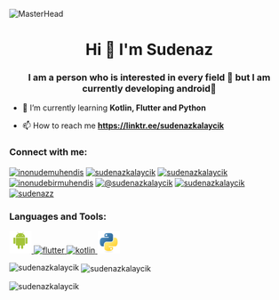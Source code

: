 ![MasterHead](https://github.com/sudenazkalaycik/sudenazkalaycik/assets/143196581/0fb63b19-f0b8-4f75-914b-14f9e9e02b46)





<h1 align="center">Hi 🐢 I'm Sudenaz</h1>

<h3 align="center">I am a person who is interested in every field 🦥 but I am currently developing android👀</h3>

- 🌱 I’m currently learning **Kotlin, Flutter and Python**

- 📫 How to reach me **https://linktr.ee/sudenazkalaycik**

<h3 align="left">Connect with me:</h3>
<p align="left">
<a href="https://twitter.com/inonudemuhendis" target="blank"><img align="center" src="https://raw.githubusercontent.com/rahuldkjain/github-profile-readme-generator/master/src/images/icons/Social/twitter.svg" alt="inonudemuhendis" height="30" width="40" /></a>
<a href="https://linkedin.com/in/sudenazkalaycik" target="blank"><img align="center" src="https://raw.githubusercontent.com/rahuldkjain/github-profile-readme-generator/master/src/images/icons/Social/linked-in-alt.svg" alt="sudenazkalaycik" height="30" width="40" /></a>
<a href="https://stackoverflow.com/users/sudenazkalaycik" target="blank"><img align="center" src="https://raw.githubusercontent.com/rahuldkjain/github-profile-readme-generator/master/src/images/icons/Social/stack-overflow.svg" alt="sudenazkalaycik" height="30" width="40" /></a>
<a href="https://instagram.com/inonudebirmuhendis" target="blank"><img align="center" src="https://raw.githubusercontent.com/rahuldkjain/github-profile-readme-generator/master/src/images/icons/Social/instagram.svg" alt="inonudebirmuhendis" height="30" width="40" /></a>
<a href="https://medium.com/@sudenazkalaycik" target="blank"><img align="center" src="https://raw.githubusercontent.com/rahuldkjain/github-profile-readme-generator/master/src/images/icons/Social/medium.svg" alt="@sudenazkalaycik" height="30" width="40" /></a>
<a href="https://www.youtube.com/c/sudenazkalaycik" target="blank"><img align="center" src="https://raw.githubusercontent.com/rahuldkjain/github-profile-readme-generator/master/src/images/icons/Social/youtube.svg" alt="sudenazkalaycik" height="30" width="40" /></a>
<a href="https://www.leetcode.com/sudenazz" target="blank"><img align="center" src="https://raw.githubusercontent.com/rahuldkjain/github-profile-readme-generator/master/src/images/icons/Social/leet-code.svg" alt="sudenazz" height="30" width="40" /></a>
</p>

<h3 align="left">Languages and Tools:</h3>
<p align="left"> <a href="https://developer.android.com" target="_blank" rel="noreferrer"> <img src="https://raw.githubusercontent.com/devicons/devicon/master/icons/android/android-original-wordmark.svg" alt="android" width="40" height="40"/> </a> <a href="https://flutter.dev" target="_blank" rel="noreferrer"> <img src="https://www.vectorlogo.zone/logos/flutterio/flutterio-icon.svg" alt="flutter" width="40" height="40"/> </a> <a href="https://kotlinlang.org" target="_blank" rel="noreferrer"> <img src="https://www.vectorlogo.zone/logos/kotlinlang/kotlinlang-icon.svg" alt="kotlin" width="40" height="40"/> </a> <a href="https://www.python.org" target="_blank" rel="noreferrer"> <img src="https://raw.githubusercontent.com/devicons/devicon/master/icons/python/python-original.svg" alt="python" width="40" height="40"/> </a> </p>

<p><img align="left" src="https://github-readme-stats.vercel.app/api/top-langs?username=sudenazkalaycik&show_icons=true&locale=en&layout=compact" alt="sudenazkalaycik" /></p>

<p>&nbsp;<img align="center" src="https://github-readme-stats.vercel.app/api?username=sudenazkalaycik&show_icons=true&locale=en" alt="sudenazkalaycik" /></p>

<p><img align="center" src="https://github-readme-streak-stats.herokuapp.com/?user=sudenazkalaycik&" alt="sudenazkalaycik" /></p>
